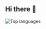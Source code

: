 ## Hi there 👋

<img src="https://github-readme-stats.vercel.app/api/top-langs/?username=natashagaroutte&layout=compact&theme=transparent&langs_count=10&bg_color=00000000&title_color=cccccc&text_color=bbbbbb&hide_border=true&cache_seconds=86400&hide=html,css" alt="Top languages" style="max-width: 100%;">
